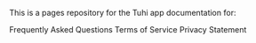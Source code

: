 This is a pages repository for the Tuhi app documentation for:

Frequently Asked Questions
Terms of Service
Privacy Statement
